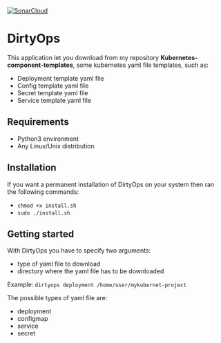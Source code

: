 [![SonarCloud](https://sonarcloud.io/images/project_badges/sonarcloud-white.svg)](https://sonarcloud.io/dashboard?id=FrancescoDiSalesGithub_DirtyOps)
# DirtyOps 

This application let you download from my repository **Kubernetes-component-templates**, some kubernetes yaml file templates, such as:

* Deployment template yaml file
* Config template yaml file
* Secret template yaml file
* Service template yaml file

## Requirements

* Python3 environment
* Any Linux/Unix distribution

## Installation

If you want a permanent installation of DirtyOps on your system then ran the following commands:

* `chmod +x install.sh`
* `sudo ./install.sh`

## Getting started

With DirtyOps you have to specify two arguments:
* type of yaml file to download
* directory where the yaml file has to be downloaded

Example:
`dirtyops deployment /home/user/mykubernet-project`

The possible types of yaml file are:
* deployment
* configmap
* service
* secret

